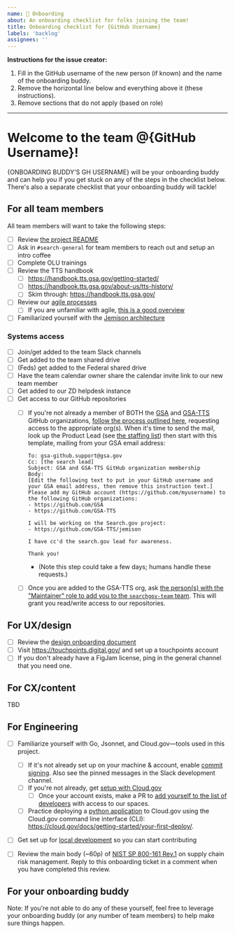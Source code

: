 ```yaml
---
name: 🥳 Onboarding
about: An onboarding checklist for folks joining the team!
title: Onboarding checklist for {GitHub Username}
labels: 'backlog'
assignees: ''
---
```


**Instructions for the issue creator:** 
1. Fill in the GitHub username of the new person (if known) and the name of the onboarding buddy. 
2. Remove the horizontal line below and everything above it (these instructions).
3. Remove sections that do not apply (based on role)

---

# Welcome to the team @{GitHub Username}!

{ONBOARDING BUDDY'S GH USERNAME} will be your onboarding buddy and can help you if you get stuck on any of the steps in the checklist below. There's also a separate checklist that your onboarding buddy will tackle!

## For all team members

All team members will want to take the following steps:

- [ ] Review [the project README](https://github.com/GSA-TTS/jemison/blob/main/docs/README.md)
- [ ] Ask in `#search-general` for team members to reach out and setup an intro coffee
- [ ] Complete OLU trainings
- [ ] Review the TTS handbook
  - [ ] https://handbook.tts.gsa.gov/getting-started/
  - [ ] https://handbook.tts.gsa.gov/about-us/tts-history/
  - [ ] Skim through: https://handbook.tts.gsa.gov/
- [ ] Review our [agile processes](https://github.com/GSA-TTS/jemison/blob/main/docs/process/agile.md)
  - [ ] If you are unfamiliar with agile, [this is a good overview](https://digital.gov/event/2019/11/04/foundations-agile-i/)
- [ ] Familiarized yourself with the [Jemison architecture](https://github.com/GSA-TTS/jemison/blob/main/docs/architecture/index.md)

### Systems access

- [ ] Join/get added to the team Slack channels
- [ ] Get added to the team shared drive
- [ ] (Feds) get added to the Federal shared drive
- [ ] Have the team calendar owner share the calendar invite link to our new team member
- [ ] Get added to our ZD helpdesk instance
- [ ] Get access to our GitHub repositories
  - [ ] If you're not already a member of BOTH the [GSA](https://github.com/orgs/GSA/people) and [GSA-TTS](https://github.com/orgs/GSA-TTS/people) GitHub organizations, [follow the process outlined here](https://github.com/GSA/GitHub-Administration#joining-the-gsa-enterprise-organization), requesting access to the appropriate org(s). When it's time to send the mail, look up the Product Lead (see [the staffing list](https://docs.google.com/document/d/1g8nYqYS_ifFlZB-DBgfeSoJRMB__EqWsmLnacyk-bDI/edit#heading=h.us8xylqg455c)) then start with this template, mailing from your GSA email address:

    ```text
    To: gsa-github.support@gsa.gov
    Cc: [the search lead]
    Subject: GSA and GSA-TTS GitHub organization membership
    Body:
    [Edit the following text to put in your GitHub username and your GSA email address, then remove this instruction text.]
    Please add my GitHub account (https://github.com/myusername) to the following GitHub organizations:
    - https://github.com/GSA
    - https://github.com/GSA-TTS
    
    I will be working on the Search.gov project:
    - https://github.com/GSA-TTS/jemison
    
    I have cc'd the search.gov lead for awareness.
        
    Thank you!
    ```        
    - (Note this step could take a few days; humans handle these requests.)
  - [ ] Once you are added to the GSA-TTS org, ask [the person(s) with the "Maintainer" role to add you to the `searchgov-team` team](https://github.com/orgs/GSA-TTS/teams/searchgov-team/members). This will grant you read/write access to our repositories.

## For UX/design

- [ ] Review the [design onboarding document](TBD)
- [ ] Visit https://touchpoints.digital.gov/ and set up a touchpoints account
- [ ] If you don't already have a FigJam license, ping in the general channel that you need one. 

## For CX/content

TBD

## For Engineering

- [ ] Familiarize yourself with Go, Jsonnet, and Cloud.gov—tools used in this project.
  - [ ] If it's not already set up on your machine & account, enable [commit signing](https://docs.github.com/en/authentication/managing-commit-signature-verification/signing-commits). Also see the pinned messages in the Slack development channel.
  - [ ] If you're not already, get [setup with Cloud.gov](https://cloud.gov/docs/getting-started/setup/)
    - [ ] Once your account exists, make a PR to [add yourself to the list of developers](TBD) with access to our spaces.
  - [ ] Practice deploying a [python application](https://github.com/cloud-gov/cf-hello-worlds/tree/main/python-flask) to Cloud.gov using the Cloud.gov command line interface (CLI): https://cloud.gov/docs/getting-started/your-first-deploy/.
- [ ] Get set up for [local development](https://github.com/GSA-TTS/jemison/docs/process/development.md) so you can start contributing
- [ ] Review the main body (~60p) of [NIST SP 800-161 Rev.1](https://csrc.nist.gov/pubs/sp/800/161/r1/upd1/final) on supply chain risk management. Reply to this onboarding ticket in a comment when you have completed this review.


## For your onboarding buddy

Note: If you're not able to do any of these yourself, feel free to leverage your onboarding buddy (or any number of team members) to help make sure things happen.
